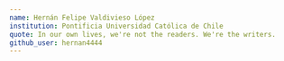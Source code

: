 ```yaml
---
name: Hernán Felipe Valdivieso López
institution: Pontificia Universidad Católica de Chile
quote: In our own lives, we're not the readers. We're the writers.
github_user: hernan4444
---
```

